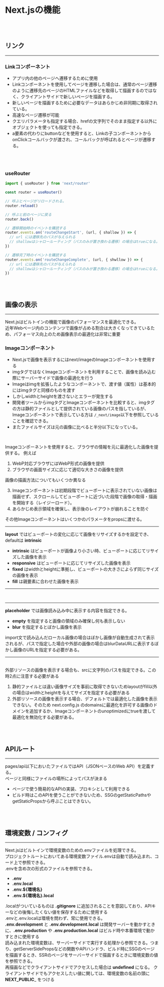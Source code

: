 # Next.jsの機能
<br>
<br>

## リンク
___
### Linkコンポーネント
* アプリ内の他のページへ遷移するために使用
* Linkコンポーネントを使用してページを遷移した場合は、通常のページ遷移のように遷移先のページのHTMLファイルなどを取得して描画するのではなく、クライアントサイドで新しいページを描画する。
* 新しいページを描画するために必要なデータはあらかじめ非同期に取得されている。
* 高速なページ遷移が可能
* クエリパラメータも指定する場合、hrefの文字列でそのまま指定する以外にオブジェクトを使っても指定できる。
* a要素の代わりにbuttonなどを使用すると、Linkの子コンポーネントからonClickコールバックが渡され、コールバックが呼ばれるとページが遷移する。
<br>
<br>

### useRouter

```javascript
import { useRouter } from 'next/router'

const router = useRouter()

// 呼ぶとページがリロードされる。
router.reload()

// 呼ぶと前のページに戻る
router.back()

// 遷移開始時のイベントを購読する
router.events.on('routeChangeStart', (url, { shallow }) => {
  // url には遷移先のパスが与えられる
  // shallowはシャロールーティング（パスのみが置き換わる遷移）の場合はtrueになる。
})

// 遷移完了時のイベントを購読する
router.events.on('routeChangeComplete', (url, { shwllow }) => {
  // url には遷移先のパスが与えられる
  // shallowはシャロールーティング（パスのみが置き換わる遷移）の場合はtrueになる。
})
```
<br>
<br>

## 画像の表示
___
Next.jsはビルトインの機能で画像のパフォーマンスを最適化できる。<br>
近年Webページ内のコンテンツで画像が占める割合は大きくなってきているため、パフォーマス向上のため画像表示の最適化は非常に重要
<br>

### Imageコンポーネント
* Next.jsで画像を表示するにはnext/imageのImageコンポーネントを使用する
* imgタグではなくImageコンポーネントを利用することで、画像を読み込む際にサーバーサイドで画像の最適化を行う
* Imageはimgを拡張したようなコンポーネントで、渡す値（属性）は基本的にはimgタグと同様のものを渡す
* しかしwidthとheightを渡さないとエラーが発生する
* 開発者ツールからimgタグとImageコンポーネントを比較すると、imgタグの方は静的ファイルとして提供されている画像のパスを指しているが、Imageコンポーネントで表示している方は `/_next/image`以下を参照していることを確認できる。
* またファイルサイズは元の画像に比べると半分以下になっている。
<br>

Imageコンポーネントを使用すると、ブラウザの情報を元に最適化した画像を提供する。
例えば

1. WebP対応ブラウザにはWebP形式の画像を提供
2. ブラウザの画面サイズに応じて適切な大きさの画像を提供

画像の描画方法についてもいくつか異なる

3. Imageコンポーネントは初期段階でビューポートに表示されていない画像は描画せず、スクロールしてビューポートに近づいた段階で画像の取得・描画を開始する（レイジーロード）。
4. あらかじめ表示領域を確保し、表示後のレイアウトが崩れることを防ぐ

その他Imageコンポーネントはいくつかのパラメータをpropsに渡せる。

___
__layout__ ではビューポートの変化に応じて画像をリサイズするかを設定でき、defaultは __intrinsic__
* __intrinsic__ はビューポートが画像より小さい時、ビューポートに応じてリサイズした画像を表示
* __responsive__ はビューポートに応じてリサイズした画像を表示
* __fixed__ はwidthとheightに準拠し、ビューポートの大きさによらず同じサイズの画像を表示
* __fill__ は親要素に合わせた画像を表示
___
<br>

___
__placeholder__ では画像読み込み中に表示する内容を指定できる。
* __empty__ を指定すると画像の領域のみ確保し何も表示しない
* __blur__ を指定するとぼかし画像を表示

import文で読み込んだローカル画像の場合はぼかし画像が自動生成されて表示されるが、パスで指定した場合や外部の画像の場合はblurDataURLに表示するぼかし画像のURLを指定する必要がある。
___

<br>
外部リソースの画像を表示する場合も、srcに文字列のパスを指定できる。この時2点に注意する必要がある

1. 静的ファイルとは違い画像サイズを事前に取得できないためlayoutがfill以外の場合はwidthとheightを与えてサイズを指定する必要がある
2. 外部リソースの画像を表示する場合、デフォルトでは最適化した画像を表示できない。そのため next.config.js のdomainsに最適化を許可する画像のドメインを追加するか、Imageコンポーネントのunoptimizedにtrueを渡して最適化を無効化する必要がある。
<br>
<br>

## APIルート
___
pages/api以下においたファイルではAPI（JSONベースのWeb API）を定義する。
<br>
ページと同様にファイルの場所によってパスが決まる

* ページで使う簡易的なAPIの実装、プロキシとして利用できる
* ビルド時はこのAPIを使うことができないため、SSGのgetStaticPathsやgetStaticPropsから呼ぶことはできない。
<br>
<br>

## 環境変数 / コンフィグ
___
Next.jsはビルトインで環境変数のための.envファイルを処理できる。<br>
プロジェクトルートにおいてある環境変数ファイル.envは自動で読み込まれ、コード上で参照できる。<br>
.envを含め次の形式のファイルを参照できる。

* __.env__
* __.env.local__
* __.env.${環境名}__
* __.env.${環境名}.local__

.localがついているものは __.gitignore__ に追加されることを意図しており、APIキーなどの後悔したくない値を保存するために使用する<br>
.envと.env.localは環境を問わず、常に使用できる。<br>
__.env.development__ と __.env.development.local__ は開発サーバーを動かすときに、__.env.production__ や __.env.production.local__ はビルド時や本番環境で動かすときに使用する
<br>
読み込まれた環境変数は、サーバーサイドで実行する処理から参照できる。つまり、getServerSidePropsなどの関数やAPIハンドラ、ビルド時にSSGのページを描画するとき、SSRのページをサーバーサイドで描画するときに環境変数の値を参照できる。<br>
再描画などでクライアントサイドでアクセスした場合は __undefined__ になる。
クライアントサイドでもアクセスしたい値に関しては、環境変数の名前の頭に __NEXT_PUBLIC___ をつける